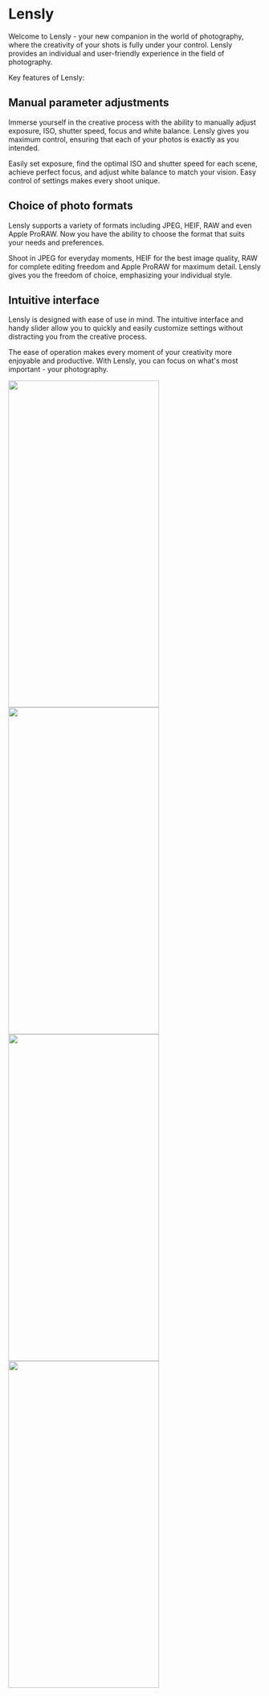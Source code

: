 # Lensly

Welcome to Lensly - your new companion in the world of photography, where the creativity of your shots is fully under your control. Lensly provides an individual and user-friendly experience in the field of photography.

Key features of Lensly:

## Manual parameter adjustments

Immerse yourself in the creative process with the ability to manually adjust exposure, ISO, shutter speed, focus and white balance. Lensly gives you maximum control, ensuring that each of your photos is exactly as you intended.

Easily set exposure, find the optimal ISO and shutter speed for each scene, achieve perfect focus, and adjust white balance to match your vision. Easy control of settings makes every shoot unique.

## Choice of photo formats

Lensly supports a variety of formats including JPEG, HEIF, RAW and even Apple ProRAW. Now you have the ability to choose the format that suits your needs and preferences.

Shoot in JPEG for everyday moments, HEIF for the best image quality, RAW for complete editing freedom and Apple ProRAW for maximum detail. Lensly gives you the freedom of choice, emphasizing your individual style.

## Intuitive interface

Lensly is designed with ease of use in mind. The intuitive interface and handy slider allow you to quickly and easily customize settings without distracting you from the creative process.

The ease of operation makes every moment of your creativity more enjoyable and productive. With Lensly, you can focus on what's most important - your photography.

<img src="https://github.com/bubiryov/Lensly/assets/124048186/885b1efd-98f3-4815-bc75-5b0d2d4080d2" width="300" height="650">
<img src="https://github.com/bubiryov/Lensly/assets/124048186/9c58ea71-8ebd-4b60-beec-51d3af20f056" width="300" height="650">
<img src="https://github.com/bubiryov/Lensly/assets/124048186/86872c9b-389b-4311-b51f-a456a169a0bd" width="300" height="650">
<img src="https://github.com/bubiryov/Lensly/assets/124048186/786fe870-fb3b-40f1-a8e7-10e8672f927d" width="300" height="650">
